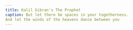 ```yaml
---
title: Kalil Gibran's The Prophet
caption: But let there be spaces in your togetherness.
And let the winds of the heavens dance between you
---
```

